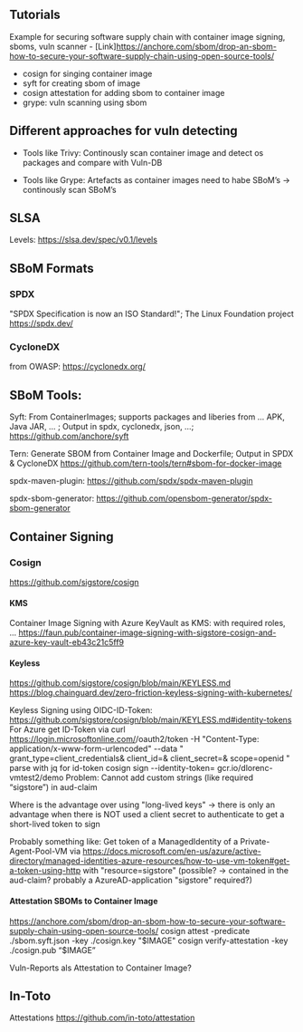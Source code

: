 ## Tutorials

Example for securing software supply chain with container image signing, sboms, vuln scanner - [Link]<https://anchore.com/sbom/drop-an-sbom-how-to-secure-your-software-supply-chain-using-open-source-tools/>

- cosign for singing container image
- syft for creating sbom of image
- cosign attestation for adding sbom to container image
- grype: vuln scanning using sbom



## Different approaches for vuln detecting

- Tools like Trivy: Continously scan container image and detect os packages and compare with Vuln-DB

- Tools like Grype: Artefacts as container images need to habe SBoM’s -> continously scan SBoM’s


## SLSA

Levels: https://slsa.dev/spec/v0.1/levels 

## SBoM Formats

### SPDX

"SPDX Specification is now an ISO Standard!"; The Linux Foundation project
https://spdx.dev/ 

### CycloneDX

from OWASP: https://cyclonedx.org/ 


## SBoM Tools:

Syft: From ContainerImages; supports packages and liberies from … APK, Java JAR, … ; Output in spdx, cyclonedx, json, …; https://github.com/anchore/syft 

Tern: Generate SBOM from Container Image and Dockerfile; Output in SPDX & CycloneDX https://github.com/tern-tools/tern#sbom-for-docker-image 

spdx-maven-plugin: https://github.com/spdx/spdx-maven-plugin 

spdx-sbom-generator: https://github.com/opensbom-generator/spdx-sbom-generator 


## Container Signing

### Cosign

https://github.com/sigstore/cosign

#### KMS
Container Image Signing with Azure KeyVault as KMS:
with required roles, ...
https://faun.pub/container-image-signing-with-sigstore-cosign-and-azure-key-vault-eb43c21c5ff9 

#### Keyless
https://github.com/sigstore/cosign/blob/main/KEYLESS.md 
https://blog.chainguard.dev/zero-friction-keyless-signing-with-kubernetes/

Keyless Signing using OIDC-ID-Token: https://github.com/sigstore/cosign/blob/main/KEYLESS.md#identity-tokens 
For Azure get ID-Token via 
curl https://login.microsoftonline.com/<tenant-ID>/oauth2/token 
	-H "Content-Type: application/x-www-form-urlencoded" 
	--data
	"
		grant_type=client_credentials&
		client_id=<Client ID>&
		client_secret=<Client Secret>&
		scope=openid
	"
parse with jq for id-token
cosign sign --identity-token=<token> gcr.io/dlorenc-vmtest2/demo
Problem: Cannot add custom strings (like required “sigstore”) in aud-claim

Where is the advantage over using "long-lived keys" -> there is only an advantage when there is NOT used a client secret to authenticate to get a short-lived token to sign

Probably something like:
Get token of a ManagedIdentity of a Private-Agent-Pool-VM via <https://docs.microsoft.com/en-us/azure/active-directory/managed-identities-azure-resources/how-to-use-vm-token#get-a-token-using-http> with "resource=sigstore" (possible? -> contained in the aud-claim? probably a AzureAD-application "sigstore" required?)


#### Attestation SBOMs to Container Image
https://anchore.com/sbom/drop-an-sbom-how-to-secure-your-software-supply-chain-using-open-source-tools/ 
cosign attest -predicate ./sbom.syft.json -key ./cosign.key "$IMAGE"
cosign verify-attestation -key ./cosign.pub “$IMAGE”

Vuln-Reports als Attestation to Container Image?


## In-Toto

Attestations
<https://github.com/in-toto/attestation>
